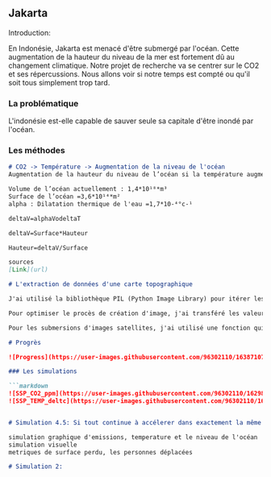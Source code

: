 ## Jakarta

Introduction:

En Indonésie, Jakarta est menacé d'être submergé par l'océan. Cette augmentation de la hauteur du niveau de la mer est fortement dû au changement climatique. Notre projet de recherche va se centrer sur le CO2 et ses répercussions. Nous allons voir si notre temps est compté ou qu'il soit tous simplement trop tard.



### La problématique

L'indonésie est-elle capable de sauver seule sa capitale d'être inondé par l'océan.

### Les méthodes

```markdown
# CO2 -> Température -> Augmentation de la niveau de l'océan
Augmentation de la hauteur du niveau de l’océan si la température augmentait de deltaT:

Volume de l’océan actuellement : 1,4*10¹⁸*m³
Surface de l’océan =3,6*10¹⁴*m²
alpha :	Dilatation thermique de l'eau =1,7*10-⁴°c-¹

deltaV=alphaVodeltaT

deltaV=Surface*Hauteur

Hauteur=deltaV/Surface

sources
[Link](url)
```

```markdown
# L'extraction de données d'une carte topographique

J'ai utilisé la bibliothèque PIL (Python Image Library) pour itérer les pixels d'une image. Puis j'ai utilisé une fonction pour passer des valeurs de couleur RGB aux valeurs de hauteur.

Pour optimiser le procès de création d'image, j'ai transféré les valeurs de hauteur pour chaque pixel dans une matrice numpy, comme ça je n'ai pas eu besoin de traiter chaque image, c'était particulièrement utile pour créer ces vidéos où j'ai complètement submergé la ville entière car il y avait environ 4000-5000 images par video

Pour les submersions d'images satellites, j'ai utilisé une fonction qui effectue les calculs sur l'image de la carte topographique, mais qui effectue ensuite la submersion sur une image satellite que j'ai déplacée et recadrée pour avoir la même résolution que la carte.
```

```markdown
# Progrès

![Progress](https://user-images.githubusercontent.com/96302110/163871072-ebc1b22d-22fd-4b11-93c6-d2614113558b.mp4)

### Les simulations

```markdown
![SSP_CO2_ppm](https://user-images.githubusercontent.com/96302110/162988227-f8b2337a-68ba-4d88-ab65-908736ebcf57.png)
![SSP_TEMP_deltc](https://user-images.githubusercontent.com/96302110/162988600-17fd530a-bf9c-4ee6-96fe-0d1291db0b87.png)


# Simulation 4.5: Si tout continue à accélerer dans exactement la même façon

simulation graphique d'emissions, temperature et le niveau de l'océan
simulation visuelle
metriques de surface perdu, les personnes déplacées

# Simulation 2: 
